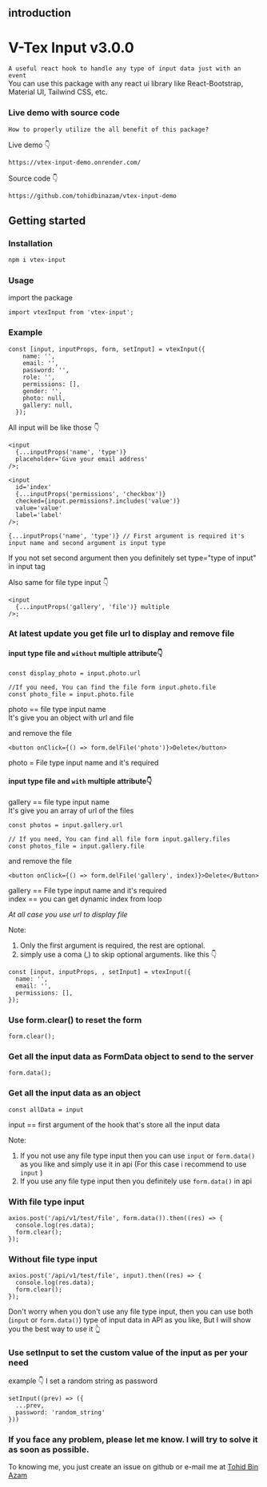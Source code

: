 ## introduction

# V-Tex Input v3.0.0

`A useful react hook to handle any type of input data just with an event` <br/>
You can use this package with any react ui library like React-Bootstrap, Material UI, Tailwind CSS, etc.

### Live demo with source code

`How to properly utilize the all benefit of this package?` <br/>

Live demo 👇

```HTML
https://vtex-input-demo.onrender.com/
```

Source code 👇

```HTML
https://github.com/tohidbinazam/vtex-input-demo
```

## Getting started

### Installation

```bash
npm i vtex-input
```

### Usage

import the package

```JSX
import vtexInput from 'vtex-input';
```

### Example

```JSX
const [input, inputProps, form, setInput] = vtexInput({
    name: '',
    email: '',
    password: '',
    role: '',
    permissions: [],
    gender: '',
    photo: null,
    gallery: null,
  });
```

All input will be like those 👇

```JSX
<input
  {...inputProps('name', 'type')}
  placeholder='Give your email address'
/>;

<input
  id='index'
  {...inputProps('permissions', 'checkbox')}
  checked={input.permissions?.includes('value')}
  value='value'
  label='label'
/>;

{...inputProps('name', 'type')} // First argument is required it's input name and second argument is input type
```

If you not set second argument then you definitely set type="type of input" in input tag

Also same for file type input 👇

```JSX
<input
  {...inputProps('gallery', 'file')} multiple
/>;
```

### At latest update you get file url to display and remove file

#### input type file and `without` multiple attribute👇

```JS
const display_photo = input.photo.url

//If you need, You can find the file form input.photo.file
const photo_file = input.photo.file
```

photo == file type input name<br/>
It's give you an object with url and file

and remove the file<br/>

```JSX
<button onClick={() => form.delFile('photo')}>Delete</button>
```

photo = File type input name and it's required

#### input type file and `with` multiple attribute👇

gallery == file type input name<br/>
It's give you an array of url of the files

```JS
const photos = input.gallery.url

// If you need, You can find all file form input.gallery.files
const photos_file = input.gallery.file
```

and remove the file<br/>

```JSX
<button onClick={() => form.delFile('gallery', index)}>Delete</Button>
```

gallery == File type input name and it's required<br/>
index == you can get dynamic index from loop

_At all case you use url to display file_

Note:<br/>

1. Only the first argument is required, the rest are optional. <br/>
2. simply use a coma (,) to skip optional arguments. like this 👇

```JSX
const [input, inputProps, , setInput] = vtexInput({
  name: '',
  email: '',
  permissions: [],
});
```

### Use form.clear() to reset the form

```JS
form.clear();
```

### Get all the input data as FormData object to send to the server

```JS
form.data();
```

### Get all the input data as an object

```JS
const allData = input
```

input == first argument of the hook that's store all the input data

Note:<br/>

1. If you not use any file type input then you can use `input` or `form.data()` as you like and simply use it in api (For this case i recommend to use `input` ) <br/>
2. If you use any file type input then you definitely use `form.data()` in api

### With file type input

```JS
axios.post('/api/v1/test/file', form.data()).then((res) => {
  console.log(res.data);
  form.clear();
});
```

### Without file type input

```JS
axios.post('/api/v1/test/file', input).then((res) => {
  console.log(res.data);
  form.clear();
});
```

Don't worry when you don't use any file type input, then you can use both (`input` or `form.data()`) type of input data in API as you like, But I will show you the best way to use it 👆

### Use setInput to set the custom value of the input as per your need

example 👇 I set a random string as password

```JS
setInput((prev) => ({
  ...prev,
  password: 'random_string'
}))
```

### If you face any problem, please let me know. I will try to solve it as soon as possible.

To knowing me, you just create an issue on github or e-mail me at [Tohid Bin Azam](mailto:tohidbinazamsunny1@gmail.com)
